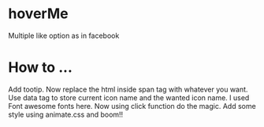 # hoverMe
Multiple like option as in facebook


# How to ...

Add tootip.
Now replace the html inside span tag with whatever you want.
Use data tag to store current icon name and the wanted icon name. I used Font awesome fonts here.
Now using click function do the magic.
Add some style using animate.css and boom!!